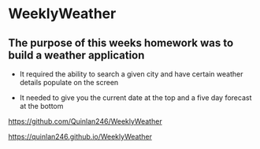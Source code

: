 # WeeklyWeather

## The purpose of this weeks homework was to build a weather application 

- It required the ability to search a given city and have certain weather details populate on the screen

- It needed to give you the current date at the top and a five day forecast at the bottom

https://github.com/Quinlan246/WeeklyWeather

https://quinlan246.github.io/WeeklyWeather

